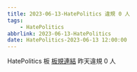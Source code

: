 ```yaml
---
title: 2023-06-13-HatePolitics 違規 0 人
tags:
    - HatePolitics
abbrlink: 2023-06-13-HatePolitics
date: HatePolitics-2023-06-13 12:00:00
---
```

HatePolitics 板 [板規連結](https://www.ptt.cc/bbs/HatePolitics/M.1617115262.A.D60.html)
昨天違規 0 人
